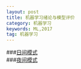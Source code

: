 ```yaml
---
layout: post
title: 机器学习绪论与模型评价
category: 机器学习
keywords: ML,2017
tag: 机器学习
---
```


###[日间模式](http://zxst.github.io/pages/模型评价带代码_light.html)  
###[夜间模式](http://zxst.github.io/pages/模型评价带代码_dark.html)
